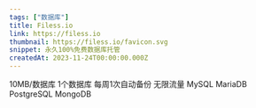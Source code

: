 ```yaml
---
tags: ["数据库"]
title: Filess.io
link: https://filess.io
thumbnail: https://filess.io/favicon.svg
snippet: 永久100%免费数据库托管
createdAt: 2023-11-24T00:00:00.000Z
---
```

10MB/数据库
1个数据库
每周1次自动备份
无限流量
MySQL
MariaDB
PostgreSQL
MongoDB